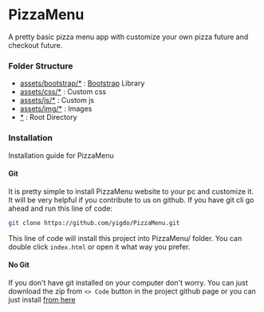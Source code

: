 # PizzaMenu

A pretty basic pizza menu app with customize your own pizza future and checkout future.

### Folder Structure

 - [assets/bootstrap/*](https://github.com/yigdo/PizzaMenu/tree/main/assets/bootstrap) : [Bootstrap](getbootstrap.com) Library
 - [assets/css/*](https://github.com/yigdo/PizzaMenu/tree/main/assets/css) : Custom css
  - [assets/js/*](https://github.com/yigdo/PizzaMenu/tree/main/assets/js) : Custom js
  - [assets/img/*](https://github.com/yigdo/PizzaMenu/tree/main/assets/css) : Images
   - [*](https://github.com/yigdo/PizzaMenu/tree/main/) : Root Directory

### Installation
Installation guide for PizzaMenu
#### Git 
It is pretty simple to install PizzaMenu website to your pc and customize it. It will be very helpful if you contribute to us on github. If you have git cli go ahead and run this line of code:
```bash
git clone https://github.com/yigdo/PizzaMenu.git
```
This line of code will install this project into PizzaMenu/ folder. You can double click `index.html` or open it what way you prefer.
#### No Git
If you don't have git installed on your computer don't worry. You can just download the zip from `<> Code` button in the project github page or you can just install [from here](https://github.com/yigdo/PizzaMenu/archive/refs/tags/Publish.zip)

